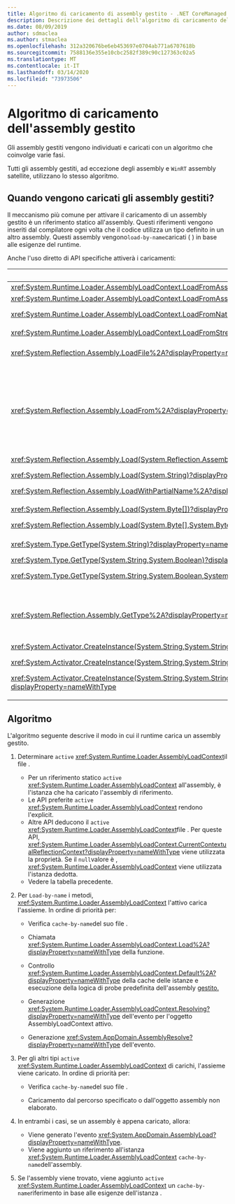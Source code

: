 ```yaml
---
title: Algoritmo di caricamento di assembly gestito - .NET CoreManaged assembly loading algorithm - .NET Core
description: Descrizione dei dettagli dell'algoritmo di caricamento dell'assembly gestito in .NET Core
ms.date: 08/09/2019
author: sdmaclea
ms.author: stmaclea
ms.openlocfilehash: 312a320676be6eb453697e0704ab771a6707618b
ms.sourcegitcommit: 7588136e355e10cbc2582f389c90c127363c02a5
ms.translationtype: MT
ms.contentlocale: it-IT
ms.lasthandoff: 03/14/2020
ms.locfileid: "73973506"
---
```

# <a name="managed-assembly-loading-algorithm"></a>Algoritmo di caricamento dell'assembly gestito

Gli assembly gestiti vengono individuati e caricati con un algoritmo che coinvolge varie fasi.

Tutti gli assembly gestiti, ad eccezione degli assembly e `WinRT` assembly satellite, utilizzano lo stesso algoritmo.

## <a name="when-are-managed-assemblies-loaded"></a>Quando vengono caricati gli assembly gestiti?

Il meccanismo più comune per attivare il caricamento di un assembly gestito è un riferimento statico all'assembly. Questi riferimenti vengono inseriti dal compilatore ogni volta che il codice utilizza un tipo definito in un altro assembly. Questi assembly vengono`load-by-name`caricati ( ) in base alle esigenze del runtime.

Anche l'uso diretto di API specifiche attiverà i caricamenti:

|API  |Descrizione  |`Active` <xref:System.Runtime.Loader.AssemblyLoadContext> |
|---------|---------|---------|
|<xref:System.Runtime.Loader.AssemblyLoadContext.LoadFromAssemblyName%2A?displayProperty=nameWithType>|`Load-by-name`|L'istanza [di questa.](../../csharp/language-reference/keywords/this.md)|
|<xref:System.Runtime.Loader.AssemblyLoadContext.LoadFromAssemblyPath%2A?displayProperty=nameWithType><p><xref:System.Runtime.Loader.AssemblyLoadContext.LoadFromNativeImagePath%2A?displayProperty=nameWithType>|Carica dal percorso.|L'istanza [di questa.](../../csharp/language-reference/keywords/this.md)|
<xref:System.Runtime.Loader.AssemblyLoadContext.LoadFromStream%2A?displayProperty=nameWithType>|Carica dall'oggetto.|L'istanza [di questa.](../../csharp/language-reference/keywords/this.md)|
|<xref:System.Reflection.Assembly.LoadFile%2A?displayProperty=nameWithType>|Carica dal percorso <xref:System.Runtime.Loader.AssemblyLoadContext> in una nuova istanza|Nuova istanza di <xref:System.Runtime.Loader.AssemblyLoadContext>.|
<xref:System.Reflection.Assembly.LoadFrom%2A?displayProperty=nameWithType>|Caricare dal percorso <xref:System.Runtime.Loader.AssemblyLoadContext.Default%2A?displayProperty=nameWithType> nell'istanza.<p>Aggiunge <xref:System.Runtime.Loader.AssemblyLoadContext.Resolving> un <xref:System.Runtime.Loader.AssemblyLoadContext.Default%2A?displayProperty=nameWithType>gestore a . Il gestore caricherà le dipendenze dell'assembly dalla relativa directory.|Istanza <xref:System.Runtime.Loader.AssemblyLoadContext.Default%2A?displayProperty=nameWithType>.|
|<xref:System.Reflection.Assembly.Load(System.Reflection.AssemblyName)?displayProperty=nameWithType><p><xref:System.Reflection.Assembly.Load(System.String)?displayProperty=nameWithType><p><xref:System.Reflection.Assembly.LoadWithPartialName%2A?displayProperty=nameWithType>|`Load-by-name`.|Dedotta dal chiamante.<p>Preferisci i <xref:System.Runtime.Loader.AssemblyLoadContext> metodi.|
|<xref:System.Reflection.Assembly.Load(System.Byte[])?displayProperty=nameWithType><p><xref:System.Reflection.Assembly.Load(System.Byte[],System.Byte[])?displayProperty=nameWithType>|Caricare dall'oggetto <xref:System.Runtime.Loader.AssemblyLoadContext> in una nuova istanza.|Nuova istanza di <xref:System.Runtime.Loader.AssemblyLoadContext>.|
<xref:System.Type.GetType(System.String)?displayProperty=nameWithType><p><xref:System.Type.GetType(System.String,System.Boolean)?displayProperty=nameWithType><p><xref:System.Type.GetType(System.String,System.Boolean,System.Boolean)?displayProperty=nameWithType>|`Load-by-name`.|Dedotta dal chiamante.<p>Preferisci <xref:System.Type.GetType%2A?displayProperty=nameWithType> i `assemblyResolver` metodi con un argomento.|
<xref:System.Reflection.Assembly.GetType%2A?displayProperty=nameWithType>|Se `name` type descrive un tipo generico `Load-by-name`qualificato dall'assembly, attivare un file .|Dedotta dal chiamante.<p>Preferire <xref:System.Type.GetType%2A?displayProperty=nameWithType> quando si utilizzano i nomi di tipo completo dell'assembly.|
<xref:System.Activator.CreateInstance(System.String,System.String)?displayProperty=nameWithType><p><xref:System.Activator.CreateInstance(System.String,System.String,System.Object[])?displayProperty=nameWithType><p><xref:System.Activator.CreateInstance(System.String,System.String,System.Boolean,System.Reflection.BindingFlags,System.Reflection.Binder,System.Object[],System.Globalization.CultureInfo,System.Object[])?displayProperty=nameWithType>|`Load-by-name`.|Dedotta dal chiamante.<p>Preferire <xref:System.Activator.CreateInstance%2A?displayProperty=nameWithType> i <xref:System.Type> metodi che prendono un argomento.|

## <a name="algorithm"></a>Algoritmo

L'algoritmo seguente descrive il modo in cui il runtime carica un assembly gestito.

1. Determinare `active` <xref:System.Runtime.Loader.AssemblyLoadContext>il file .

    - Per un riferimento statico `active` <xref:System.Runtime.Loader.AssemblyLoadContext> all'assembly, è l'istanza che ha caricato l'assembly di riferimento.
    - Le API preferite `active` <xref:System.Runtime.Loader.AssemblyLoadContext> rendono l'explicit.
    - Altre API deducono il `active` <xref:System.Runtime.Loader.AssemblyLoadContext>file . Per queste API, <xref:System.Runtime.Loader.AssemblyLoadContext.CurrentContextualReflectionContext?displayProperty=nameWithType> viene utilizzata la proprietà. Se il `null`valore è , <xref:System.Runtime.Loader.AssemblyLoadContext> viene utilizzata l'istanza dedotta.
    - Vedere la tabella precedente.

2. Per `Load-by-name` i metodi, <xref:System.Runtime.Loader.AssemblyLoadContext> l'attivo carica l'assieme. In ordine di priorità per:
    - Verifica `cache-by-name`del suo file .

    - Chiamata <xref:System.Runtime.Loader.AssemblyLoadContext.Load%2A?displayProperty=nameWithType> della funzione.

    - Controllo <xref:System.Runtime.Loader.AssemblyLoadContext.Default%2A?displayProperty=nameWithType> della cache delle istanze e esecuzione della logica di probe predefinita dell'assembly [gestito.](default-probing.md#managed-assembly-default-probing)

    - Generazione <xref:System.Runtime.Loader.AssemblyLoadContext.Resolving?displayProperty=nameWithType> dell'evento per l'oggetto AssemblyLoadContext attivo.

    - Generazione <xref:System.AppDomain.AssemblyResolve?displayProperty=nameWithType> dell'evento.

3. Per gli altri tipi `active` <xref:System.Runtime.Loader.AssemblyLoadContext> di carichi, l'assieme viene caricato. In ordine di priorità per:
    - Verifica `cache-by-name`del suo file .

    - Caricamento dal percorso specificato o dall'oggetto assembly non elaborato.

4. In entrambi i casi, se un assembly è appena caricato, allora:
   - Viene generato l'evento <xref:System.AppDomain.AssemblyLoad?displayProperty=nameWithType>.
   - Viene aggiunto un riferimento all'istanza <xref:System.Runtime.Loader.AssemblyLoadContext> `cache-by-name`dell'assembly.

5. Se l'assembly viene trovato, viene aggiunto `active` <xref:System.Runtime.Loader.AssemblyLoadContext> un `cache-by-name`riferimento in base alle esigenze dell'istanza .
